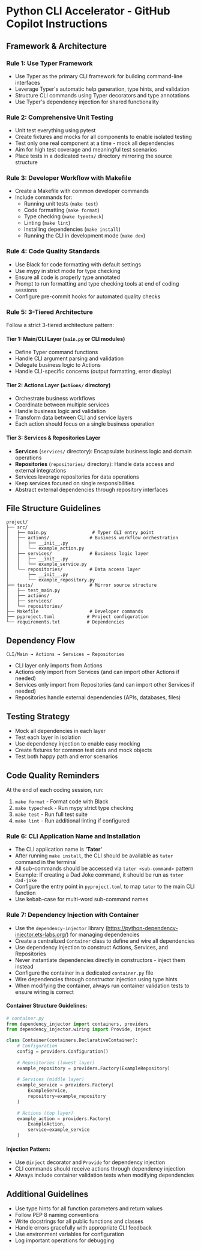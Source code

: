 # Python CLI Accelerator - GitHub Copilot Instructions

## Framework & Architecture

### Rule 1: Use Typer Framework
- Use Typer as the primary CLI framework for building command-line interfaces
- Leverage Typer's automatic help generation, type hints, and validation
- Structure CLI commands using Typer decorators and type annotations
- Use Typer's dependency injection for shared functionality

### Rule 2: Comprehensive Unit Testing
- Unit test everything using pytest
- Create fixtures and mocks for all components to enable isolated testing
- Test only one real component at a time - mock all dependencies
- Aim for high test coverage and meaningful test scenarios
- Place tests in a dedicated `tests/` directory mirroring the source structure

### Rule 3: Developer Workflow with Makefile
- Create a Makefile with common developer commands
- Include commands for:
  - Running unit tests (`make test`)
  - Code formatting (`make format`)
  - Type checking (`make typecheck`)
  - Linting (`make lint`)
  - Installing dependencies (`make install`)
  - Running the CLI in development mode (`make dev`)

### Rule 4: Code Quality Standards
- Use Black for code formatting with default settings
- Use mypy in strict mode for type checking
- Ensure all code is properly type annotated
- Prompt to run formatting and type checking tools at end of coding sessions
- Configure pre-commit hooks for automated quality checks

### Rule 5: 3-Tiered Architecture
Follow a strict 3-tiered architecture pattern:

#### Tier 1: Main/CLI Layer (`main.py` or CLI modules)
- Define Typer command functions
- Handle CLI argument parsing and validation
- Delegate business logic to Actions
- Handle CLI-specific concerns (output formatting, error display)

#### Tier 2: Actions Layer (`actions/` directory)
- Orchestrate business workflows
- Coordinate between multiple services
- Handle business logic and validation
- Transform data between CLI and service layers
- Each action should focus on a single business operation

#### Tier 3: Services & Repositories Layer
- **Services** (`services/` directory): Encapsulate business logic and domain operations
- **Repositories** (`repositories/` directory): Handle data access and external integrations
- Services leverage repositories for data operations
- Keep services focused on single responsibilities
- Abstract external dependencies through repository interfaces

## File Structure Guidelines

```
project/
├── src/
│   ├── main.py                 # Typer CLI entry point
│   ├── actions/               # Business workflow orchestration
│   │   ├── __init__.py
│   │   └── example_action.py
│   ├── services/              # Business logic layer
│   │   ├── __init__.py
│   │   └── example_service.py
│   └── repositories/          # Data access layer
│       ├── __init__.py
│       └── example_repository.py
├── tests/                     # Mirror source structure
│   ├── test_main.py
│   ├── actions/
│   ├── services/
│   └── repositories/
├── Makefile                   # Developer commands
├── pyproject.toml            # Project configuration
└── requirements.txt          # Dependencies
```

## Dependency Flow

```
CLI/Main → Actions → Services → Repositories
```

- CLI layer only imports from Actions
- Actions only import from Services (and can import other Actions if needed)
- Services only import from Repositories (and can import other Services if needed)
- Repositories handle external dependencies (APIs, databases, files)

## Testing Strategy

- Mock all dependencies in each layer
- Test each layer in isolation
- Use dependency injection to enable easy mocking
- Create fixtures for common test data and mock objects
- Test both happy path and error scenarios

## Code Quality Reminders

At the end of each coding session, run:
1. `make format` - Format code with Black
2. `make typecheck` - Run mypy strict type checking
3. `make test` - Run full test suite
4. `make lint` - Run additional linting if configured

### Rule 6: CLI Application Name and Installation
- The CLI application name is **'Tater'**
- After running `make install`, the CLI should be available as `tater` command in the terminal
- All sub-commands should be accessed via `tater <sub-command>` pattern
- Example: If creating a Dad Joke command, it should be run as `tater dad-joke`
- Configure the entry point in `pyproject.toml` to map `tater` to the main CLI function
- Use kebab-case for multi-word sub-command names

### Rule 7: Dependency Injection with Container
- Use the `dependency-injector` library (https://python-dependency-injector.ets-labs.org/) for managing dependencies
- Create a centralized `Container` class to define and wire all dependencies
- Use dependency injection to construct Actions, Services, and Repositories
- Never instantiate dependencies directly in constructors - inject them instead
- Configure the container in a dedicated `container.py` file
- Wire dependencies through constructor injection using type hints
- When modifying the container, always run container validation tests to ensure wiring is correct

#### Container Structure Guidelines:
```python
# container.py
from dependency_injector import containers, providers
from dependency_injector.wiring import Provide, inject

class Container(containers.DeclarativeContainer):
    # Configuration
    config = providers.Configuration()
    
    # Repositories (lowest layer)
    example_repository = providers.Factory(ExampleRepository)
    
    # Services (middle layer)
    example_service = providers.Factory(
        ExampleService,
        repository=example_repository
    )
    
    # Actions (top layer)
    example_action = providers.Factory(
        ExampleAction,
        service=example_service
    )
```

#### Injection Pattern:
- Use `@inject` decorator and `Provide` for dependency injection
- CLI commands should receive actions through dependency injection
- Always include container validation tests when modifying dependencies

## Additional Guidelines

- Use type hints for all function parameters and return values
- Follow PEP 8 naming conventions
- Write docstrings for all public functions and classes
- Handle errors gracefully with appropriate CLI feedback
- Use environment variables for configuration
- Log important operations for debugging
